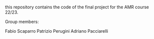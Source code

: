 this repository contains the code of the final project for the AMR course 22/23.

Group members:

Fabio Scaparro
Patrizio Perugini
Adriano Pacciarelli
